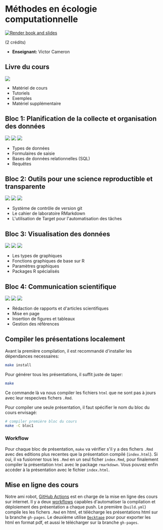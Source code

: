 # Méthodes en écologie computationnelle

[![Render book and slides](https://github.com/EcoNumUdS/BIO500/actions/workflows/build.yml/badge.svg)](https://github.com/EcoNumUdS/BIO500/actions/workflows/build.yml)

(2 crédits)

- **Enseignant:** Victor Cameron

## Livre du cours

[![](https://img.shields.io/badge/HTML-Livre-orange)](https://econumuds.github.io/BIO500/)

- Matériel de cours
- Tutoriels
- Exemples
- Matériel supplémentaire

## Bloc 1: Planification de la collecte et organisation des données

[![](https://img.shields.io/badge/HTML-Livre-orange)](https://econumuds.github.io/BIO500/donnees.html) [![](https://img.shields.io/badge/HTML-Pr%C3%A9sentation-blue)](https://econumuds.github.io/BIO500/bloc1/) [![](https://img.shields.io/badge/PDF-Pr%C3%A9sentation-yellow)](https://econumuds.github.io/BIO500/bloc1/bloc1.pdf)

- Types de données
- Formulaires de saisie
- Bases de données relationnelles (SQL)
- Requêtes

## Bloc 2: Outils pour une science reproductible et transparente

[![](https://img.shields.io/badge/HTML-Livre-orange)](https://econumuds.github.io/BIO500/reproductibilite.html) [![](https://img.shields.io/badge/HTML-Pr%C3%A9sentation-blue)](https://econumuds.github.io/BIO500/bloc2/) [![](https://img.shields.io/badge/PDF-Pr%C3%A9sentation-yellow)](https://econumuds.github.io/BIO500/bloc2/bloc2.pdf)

- Système de contrôle de version git
- Le cahier de laboratoire RMarkdown
- L'utilisation de Target pour l'automatisation des tâches

## Bloc 3: Visualisation des données

[![](https://img.shields.io/badge/HTML-Livre-orange)](https://econumuds.github.io/BIO500/visualiser.html) [![](https://img.shields.io/badge/HTML-Pr%C3%A9sentation-blue)](https://econumuds.github.io/BIO500/bloc3/) [![](https://img.shields.io/badge/PDF-Pr%C3%A9sentation-yellow)](https://econumuds.github.io/BIO500/bloc3/bloc3.pdf)

- Les types de graphiques
- Fonctions graphiques de base sur R
- Paramètres graphiques
- Packages R spécialisés

## Bloc 4: Communication scientifique

[![](https://img.shields.io/badge/HTML-Livre-orange)](https://econumuds.github.io/BIO500/communiquer.html) [![](https://img.shields.io/badge/HTML-Pr%C3%A9sentation-blue)](https://econumuds.github.io/BIO500/bloc4/) [![](https://img.shields.io/badge/PDF-Pr%C3%A9sentation-yellow)](https://econumuds.github.io/BIO500/bloc4/bloc4.pdf)

- Rédaction de rapports et d'articles scientifiques
- Mise en page
- Insertion de figures et tableaux
- Gestion des références

## Compiler les présentations localement

Avant la première compilation, il est recommandé d'installer les dépendances necessaires:

```bash
make install
```

Pour générer tous les présentations, il suffit juste de taper:

```bash
make
```

Ce commande là va nous compiler les fichiers `html` que ne sont pas à jours avec leur respecives fichers `.Rmd`.

Pour compiler une seule présentation, il faut spécifier le nom du bloc du cours envisagé:

```bash
# compiler première bloc du cours
make -C bloc1
```

### Workflow

Pour chaque bloc de présentation, `make` va vérifier s'il y a des fichers `.Rmd`
avec des editions plus recentes que la présentation compilé (`index.html`).
Si oui, il va fusionner tous les `.Rmd` en un seul ficher `index.Rmd`, pour finalement compiler la présentation
`html` avec le package `rmarkdown`. Vous pouvez enfin accéder à la présentation
avec le fichier `index.html`.


## Mise en ligne des cours

Notre ami robot, [GitHub Actions](https://github.com/features/actions) est en charge de la mise en ligne des cours sur internet. Il y a deux [workflows](https://github.com/EcoNumUdS/BIO500/tree/master/.github/workflows) capables d'automatiser la compilation et déploiement des présentation a chaque push. Le première (`build.yml`) compile les les fichers `.Rmd` en html, et télécharge les présentations html sur la branche `gh-pages`. Le deuxième utilise [`Decktape`](https://github.com/astefanutti/decktape) pour pour exporter les html en format pdf, et aussi le télécharger sur la branche `gh-pages`.
